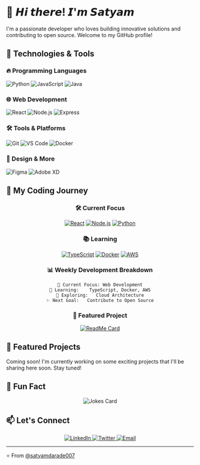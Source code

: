 # 👋 𝙃𝙞 𝙩𝙝𝙚𝙧𝙚! 𝙄'𝙢 𝙎𝙖𝙩𝙮𝙖𝙢

I'm a passionate developer who loves building innovative solutions and contributing to open source. Welcome to my GitHub profile!

## 🚀 Technologies & Tools

### 🔥 Programming Languages
![Python](https://img.shields.io/badge/Python-3776AB?style=for-the-badge&logo=python&logoColor=white)
![JavaScript](https://img.shields.io/badge/JavaScript-F7DF1E?style=for-the-badge&logo=javascript&logoColor=black)
![Java](https://img.shields.io/badge/Java-ED8B00?style=for-the-badge&logo=openjdk&logoColor=white)

### 🌐 Web Development
![React](https://img.shields.io/badge/React-20232A?style=for-the-badge&logo=react&logoColor=61DAFB)
![Node.js](https://img.shields.io/badge/Node.js-43853D?style=for-the-badge&logo=node.js&logoColor=white)
![Express](https://img.shields.io/badge/Express.js-404D59?style=for-the-badge)

### 🛠️ Tools & Platforms
![Git](https://img.shields.io/badge/Git-F05032?style=for-the-badge&logo=git&logoColor=white)
![VS Code](https://img.shields.io/badge/VS_Code-0078D4?style=for-the-badge&logo=visual%20studio%20code&logoColor=white)
![Docker](https://img.shields.io/badge/Docker-2496ED?style=for-the-badge&logo=docker&logoColor=white)

### 🎨 Design & More
![Figma](https://img.shields.io/badge/Figma-F24E1E?style=for-the-badge&logo=figma&logoColor=white)
![Adobe XD](https://img.shields.io/badge/Adobe%20XD-470137?style=for-the-badge&logo=Adobe%20XD&logoColor=#FF61F6)

## 🎯 My Coding Journey

<div align="center">
  
  ### 🛠️ Current Focus
  
  [![React](https://img.shields.io/badge/React-20232A?style=for-the-badge&logo=react&logoColor=61DAFB)](https://reactjs.org/)
  [![Node.js](https://img.shields.io/badge/Node.js-43853D?style=for-the-badge&logo=node.js&logoColor=white)](https://nodejs.org/)
  [![Python](https://img.shields.io/badge/Python-3776AB?style=for-the-badge&logo=python&logoColor=white)](https://www.python.org/)
  
  ### 📚 Learning
  
  [![TypeScript](https://img.shields.io/badge/TypeScript-007ACC?style=for-the-badge&logo=typescript&logoColor=white)](https://www.typescriptlang.org/)
  [![Docker](https://img.shields.io/badge/Docker-2496ED?style=for-the-badge&logo=docker&logoColor=white)](https://www.docker.com/)
  [![AWS](https://img.shields.io/badge/AWS-FF9900?style=for-the-badge&logo=amazonaws&logoColor=white)](https://aws.amazon.com/)
  
  ### 📊 Weekly Development Breakdown
  
  ```text
  🎯 Current Focus: Web Development
  🌱 Learning:    TypeScript, Docker, AWS
  🔭 Exploring:   Cloud Architecture
  ✨ Next Goal:   Contribute to Open Source
  ```
  
  ### 🎨 Featured Project
  
  [![ReadMe Card](https://github-readme-stats.vercel.app/api/pin/?username=satyamdarade007&repo=your-repo-name&theme=radical)](https://github.com/satyamdarade007/your-repo-name)
  
</div>

## 🚀 Featured Projects

Coming soon! I'm currently working on some exciting projects that I'll be sharing here soon. Stay tuned!

## 🤖 Fun Fact

<div align="center">
  <img src="https://readme-jokes.vercel.app/api?hideBorder&theme=radical" alt="Jokes Card" />
</div>

## 📫 Let's Connect

<div align="center">
  <a href="https://www.linkedin.com/in/satyam-darade007/" target="_blank" rel="noopener noreferrer" title="Connect on LinkedIn">
    <img src="https://img.shields.io/badge/LinkedIn-0077B5?style=for-the-badge&logo=linkedin&logoColor=white" alt="LinkedIn">
  </a>
  
  <a href="https://x.com/the_leOcious?t=GbGcWUj8iBkEQ6Gnoq9iAw&s=09" target="_blank" rel="noopener noreferrer" title="Follow on Twitter">
    <img src="https://img.shields.io/badge/Twitter-1DA1F2?style=for-the-badge&logo=twitter&logoColor=white" alt="Twitter">
  </a>
  
  <a href="mailto:satyamd353@gmail.com" title="Send me an email">
    <img src="https://img.shields.io/badge/Gmail-D14836?style=for-the-badge&logo=gmail&logoColor=white" alt="Email">
  </a>
</div>

---

⭐️ From [@satyamdarade007](https://github.com/satyamdarade007)
